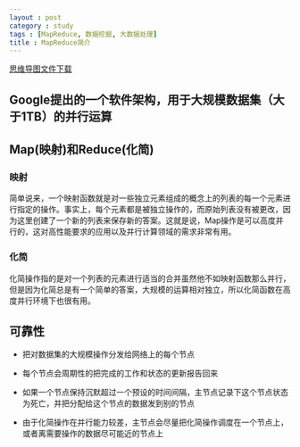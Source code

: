 ```yaml
---
layout : post
category : study
tags : [MapReduce, 数据挖掘, 大数据处理]
title : MapReduce简介
---
```

[思维导图文件下载](https://docs.google.com/file/d/0B1DrsqrLRzeIMW9EbVhoY0owTFk/edit?usp=sharing)

## Google提出的一个软件架构，用于大规模数据集（大于1TB）的并行运算


## Map(映射)和Reduce(化简)


### 映射

简单说来，一个映射函数就是对一些独立元素组成的概念上的列表的每一个元素进行指定的操作。事实上，每个元素都是被独立操作的，而原始列表没有被更改，因为这里创建了一个新的列表来保存新的答案。这就是说，Map操作是可以高度并行的，这对高性能要求的应用以及并行计算领域的需求非常有用。

### 化简

化简操作指的是对一个列表的元素进行适当的合并虽然他不如映射函数那么并行，但是因为化简总是有一个简单的答案，大规模的运算相对独立，所以化简函数在高度并行环境下也很有用。

## 可靠性


- 把对数据集的大规模操作分发给网络上的每个节点


- 每个节点会周期性的把完成的工作和状态的更新报告回来


- 如果一个节点保持沉默超过一个预设的时间间隔，主节点记录下这个节点状态为死亡，并把分配给这个节点的数据发到别的节点


- 由于化简操作在并行能力较差，主节点会尽量把化简操作调度在一个节点上，或者离需要操作的数据尽可能近的节点上
